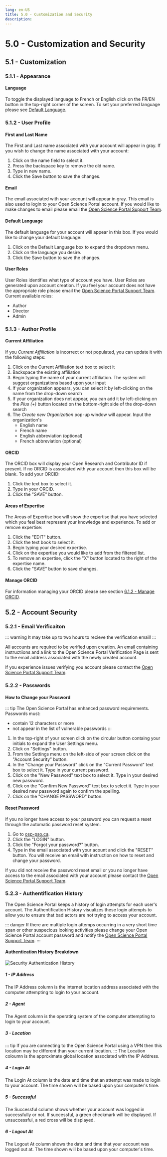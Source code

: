 ```yaml
---
lang: en-US
title: 5.0 - Customization and Security
description:
---
```

# 5.0 - Customization and Security

## 5.1 - Customization

### 5.1.1 - Appearance

#### Language
To toggle the displayed language to French or English click on the FR/EN button in the top-right corner of the screen. To set your preferred language please see [Default Language](#default-language).

### 5.1.2 - User Profile

#### First and Last Name
The First and Last name associated with your account will appear in gray. If you wish to change the name associated with your account:
1. Click on the name field to select it.
2. Press the backspace key to remove the old name.
3. Type in new name.
4. Click the Save button to save the changes.

#### Email
The email associated with your account will appear in gray. This email is also used to login to your Open Science Portal account. If you would like to make changes to email please email the [Open Science Portal Support Team](mailto:DFO.OpenScience-ScienceOuverte.MPO@dfo-mpo.gc.ca).

#### Default Language
The default language for your account will appear in this box. If you would like to change your default language:
1. Click on the Default Language box to expand the dropdown menu.
2. Click on the language you desire.
3. Click the Save button to save the changes.

#### User Roles
User Roles identifies what type of account you have. User Roles are generated upon account creation. If you feel your account does not have the appropriate role please email the [Open Science Portal Support Team](mailto:DFO.OpenScience-ScienceOuverte.MPO@dfo-mpo.gc.ca).\
Current available roles:
- Author
- Director
- Admin

### 5.1.3 - Author Profile

#### Current Affiliation
If you *Current Affiliation* is incorrect or not populated, you can update it with the following steps:
1) Click on the Current Affiliation text box to select it
2) Backspace the existing affiliation
3) Begin typing the name of your current affiliation. The system will suggest organizations based upon your input
4) If your organization appears, you can select it by left-clicking on the name from the drop-down search
5) If your organization does not appear, you can add it by left-clicking on the *Plus (+)* button located on the bottom-right side of the drop-down search
6) The *Create new Organization* pop-up window will appear. Input the organization's
    - English name
    - French name
    - English abbreviation (optional)
    - French abbreviation (optional)

#### ORCID
The ORCID box will display your Open Research and Contributor ID if present. If no ORCID is associated with your account then this box will be blank. To add your ORCID:
1. Click the text box to select it.
2. Type in your ORCID.
3. Click the "SAVE" button.

#### Areas of Expertise
The Areas of Expertise box will show the expertise that you have selected which you feel best represent your knowledge and experience. To add or remove expertise:
1. Click the "EDIT" button.
2. Click the text book to select it.
3. Begin typing your desired expertise.
4. Click on the expertise you would like to add from the filtered list.
5. To remove an expertise, click the "X" button located to the right of the expertise name.
6. Click the "SAVE" button to save changes.

#### Manage ORCID

For information managing your ORCID please see section [6.1.2 - Manage ORCID](/guide/advanced-features.html#_6-1-1-manage-orcid).
## 5.2 - Account Security

### 5.2.1 - Email Verificaiton
::: warning
It may take up to two hours to recieve the verification email!
:::

All accounts are required to be verified upon creation. An email containing instructiions and a link to the Open Science Portal Verification Page is sent to the email address associated with the newly created account.

If you experience issues verifying you account please contact the [Open Science Portal Support Team](mailto:DFO.OpenScience-ScienceOuverte.MPO@dfo-mpo.gc.ca).

### 5.2.2 - Passwords

#### How to Change your Password
::: tip
The Open Science Portal has enhanced password requirements. Passwords must:
- contain 12 characters or more
- not appear in the list of vulnerable passwords
:::

1. In the top-right of your screen click on the circular button containg your initials to expand the User Settings menu.
2. Click on "Settings" button.
3. From the Settings menu on the left-side of your screen click on the "Account Security" button.
4. In the "Change your Password" click on the "Current Password" text box to select it. Type in your current password.
5. Click on the "New Password" text box to select it. Type in your desired new password.
6. Click on the "Confirm New Password" text box to select it. Type in your desired new password again to confirm the spelling.
7. Click on the "CHANGE PASSWORD" button.

#### Reset Password
If you no longer have access to your password you can request a reset through the automatic password reset system.
1. Go to [osp-pso.ca](https://osp-pso.ca/#/).
2. Click the "LOGIN" button.
3. Click the "Forgot your password?" button.
4. Type in the email associated with your acount and click the "RESET" button.
You will receive an email with instruction on how to reset and change your password.

If you did not receive the password reset email or you no longer have access to the email associated with your account please contact the [Open Science Portal Support Team](mailto:DFO.OpenScience-ScienceOuverte.MPO@dfo-mpo.gc.ca).

### 5.2.3 - Authentification History
The Open Science Portal keeps a history of login attempts for each user's account. The Authentification History visualizes these login attempts to allow you to ensure that bad actors are not trying to access your account.

::: danger
If there are multiple login attemps occurring in a very short time span or other suspecious looking activities please change your Open Science Portal account password and notify the [Open Science Portal Support Team](mailto:DFO.OpenScience-ScienceOuverte.MPO@dfo-mpo.gc.ca).
:::

#### Authentication History Breakdown
![Security Authentication History](/images/security_authentication_history_help.png)

##### 1 - IP Address
The IP Address column is the internet location address associated with the computer attempting to login to your account.

##### 2 - Agent
The Agent column is the operating system of the computer attempting to login to your account.

##### 3 - Location
::: tip
If you are connecting to the Open Science Portal using a VPN then this location may be different than your current location.
:::
The Location coloumn is the approximate global location associated with the IP Address.

##### 4 - Login At
The Login At column is the date and time that an attempt was made to login to your account. The time shown will be based upon your computer's time.

##### 5 - Successful
The Successful column shows whether your account was logged in successfully or not. If successful, a green checkmark will be displayed. If unsuccessful, a red cross will be displayed.

##### 6 - Logout At
The Logout At column shows the date and time that your account was logged out at. The time shown will be based upon your computer's time.

